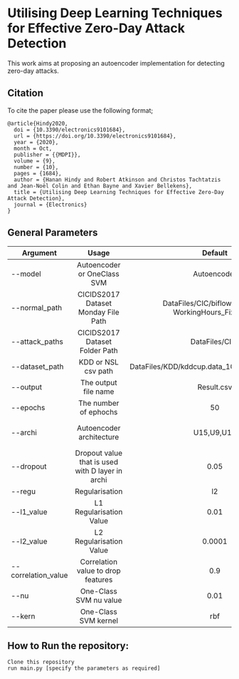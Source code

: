 # Utilising Deep Learning Techniques for Effective Zero-Day Attack Detection


This work aims at proposing an autoencoder implementation for detecting zero-day attacks. 


## Citation
To cite the paper please use the following format;

````
@article{Hindy2020,
  doi = {10.3390/electronics9101684},
  url = {https://doi.org/10.3390/electronics9101684},
  year = {2020},
  month = Oct,
  publisher = {{MDPI}},
  volume = {9},
  number = {10},
  pages = {1684},
  author = {Hanan Hindy and Robert Atkinson and Christos Tachtatzis and Jean-Noël Colin and Ethan Bayne and Xavier Bellekens},
  title = {Utilising Deep Learning Techniques for Effective Zero-Day Attack Detection},
  journal = {Electronics}
}

````

## General Parameters

| Argument       | Usage        				 	     | Default       |  Values and Notes	          |
| ---------------|:-------------------------------------:|:-------------:|:-------------------|
| --model | Autoencoder or OneClass SVM | Autoencoder | Use 'svm' for One-Class SVM |
| --normal_path      | CICIDS2017 Dataset Monday File Path     | DataFiles/CIC/biflow_Monday-WorkingHours_Fixed.csv  |  |
| --attack_paths     | CICIDS2017 Dataset Folder Path     | DataFiles/CIC/  |  |
| --dataset_path 	 | KDD or NSL csv path 	        | DataFiles/KDD/kddcup.data_10_percent_corrected | For the NSL-KDD dataset: DataFiles/NSL/KDDTrain+.txt|
| --output  | The output file name | Result.csv ||
| --epochs  | The number of ephochs | 50 || 
| --archi   | Autoencoder architecture | U15,U9,U15 | UX represents a layer with X neurons, D, represents a dropout layer |
| --dropout | Dropout value that is used with D layer in archi | 0.05 | | 
| --regu    | Regularisation | l2 | l1, l2 or l1l2 |
| --l1_value    | L1 Regularisation Value | 0.01 | |
| --l2_value    | L2 Regularisation Value | 0.0001 | |
| --correlation_value | Correlation value to drop features | 0.9 | |
| --nu | One-Class SVM nu value | 0.01 | | 
| --kern | One-Class SVM kernel | rbf | | 

## How to Run the repository:

```
Clone this repository
run main.py [specify the parameters as required]


